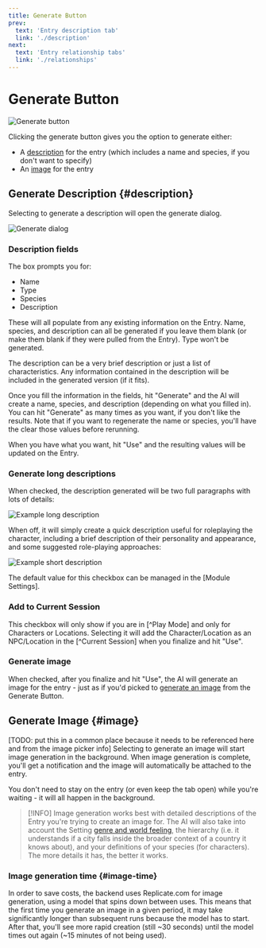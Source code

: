 ```yaml
---
title: Generate Button
prev: 
  text: 'Entry description tab'
  link: './description'
next: 
  text: 'Entry relationship tabs'
  link: './relationships'
---
```

# Generate Button

![Generate button](/assets/images/generate-button.webp)

Clicking the generate button gives you the option to generate either: 
- A [description](#description) for the entry (which includes a name and species, if you don't want to specify)
- An [image](#image) for the entry

## Generate Description {#description}
Selecting to generate a description will open the generate dialog.

![Generate dialog](/assets/images/generate-dialog.webp)

### Description fields
The box prompts you for:
* Name
* Type
* Species
* Description

These will all populate from any existing information on the Entry.  Name, species, and description can all be generated if you leave them blank (or make them blank if they were pulled from the Entry).  Type won't be generated.

The description can be a very brief description or just a list of characteristics.  Any information contained in the description will be included in the generated version (if it fits).

Once you fill the information in the fields, hit "Generate" and the AI will create a name, species, and description (depending on what you filled in).  You can hit "Generate" as many times as you want, if you don't like the results.  Note that if you want to regenerate the name or species, you'll have the clear those values before rerunning.

When you have what you want, hit "Use" and the resulting values will be updated on the Entry.

### Generate long descriptions
When checked, the description generated will be two full paragraphs with lots of details:

![Example long description](/assets/images/generate-long-description.webp)

When off, it will simply create a quick description useful for roleplaying the character, including a brief description of their personality and appearance, and some suggested role-playing approaches:

![Example short description](/assets/images/generate-short-description.webp)

The default value for this checkbox can be managed in the [Module Settings].

### Add to Current Session
This checkbox will only show if you are in [^Play Mode] and only for Characters or Locations.  Selecting it will add the Character/Location as an NPC/Location in the [^Current Session] when you finalize and hit "Use".

### Generate image
When checked, after you finalize and hit "Use", the AI will generate an image for the entry - just as if you'd picked to [generate an image](#image) from the Generate Button.

## Generate Image {#image}
[TODO: put this in a common place because it needs to be referenced here and from the image picker info]
Selecting to generate an image will start image generation in the background.  When image generation is complete, you'll get a notification and the image will automatically be attached to the entry.

You don't need to stay on the entry (or even keep the tab open) while you're waiting - it will all happen in the background.

> [!INFO]
> Image generation works best with detailed descriptions of the Entry you're trying to create an image for.  The AI will also take into account the Setting [genre and world feeling](/reference/world-building/content/setting), the hierarchy (i.e. it understands if a city falls inside the broader context of a country it knows about), and your definitions of your species (for characters).  The more details it has, the better it works.

### Image generation time {#image-time}

In order to save costs, the backend uses Replicate.com for image generation, using a model that spins down between uses.  This means that the first time you generate an image in a given period, it may take significantly longer than subsequent runs because the model has to start.  After that, you'll see more rapid creation (still ~30 seconds) until the model times out again (~15 minutes of not being used).